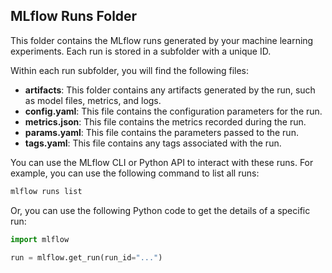 ## MLflow Runs Folder

This folder contains the MLflow runs generated by your machine learning experiments. Each run is stored in a subfolder with a unique ID.

Within each run subfolder, you will find the following files:

* **artifacts**: This folder contains any artifacts generated by the run, such as model files, metrics, and logs.
* **config.yaml**: This file contains the configuration parameters for the run.
* **metrics.json**: This file contains the metrics recorded during the run.
* **params.yaml**: This file contains the parameters passed to the run.
* **tags.yaml**: This file contains any tags associated with the run.

You can use the MLflow CLI or Python API to interact with these runs. For example, you can use the following command to list all runs:

```bash
mlflow runs list
```

Or, you can use the following Python code to get the details of a specific run:

```python
import mlflow

run = mlflow.get_run(run_id="...")
```
